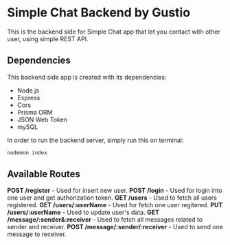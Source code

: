 # Simple Chat Backend by Gustio

This is the backend side for Simple Chat app that let you contact with other user, using simple REST API.

## Dependencies

This backend side app is created with its dependencies:
- Node.js
- Express
- Cors
- Prisma ORM
- JSON Web Token
- mySQL

In order to run the backend server, simply run this on terminal:
```java
nodemon index
```

## Available Routes

**POST /register** - Used for insert new user.
**POST /login** - Used for login into one user and get authorization token.
**GET /users** - Used to fetch all users registered.
**GET /users/:userName** - Used for fetch one user regitered.
**PUT /users/:userName** - Used to update user's data.
**GET /message/:sender&:receiver** - Used to fetch all messages related to sender and receiver.
**POST /message/:sender/:receiver** - Used to send one message to receiver.
